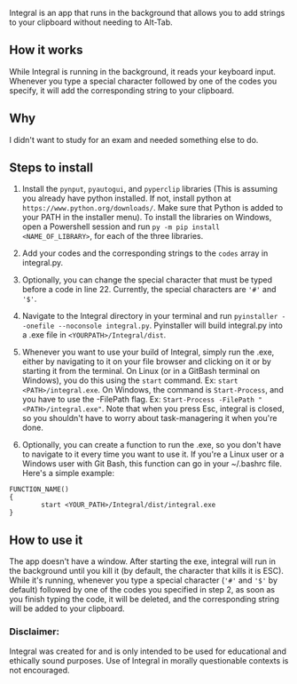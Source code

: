Integral is an app that runs in the background that allows you to add strings to your clipboard without needing to Alt-Tab.

## How it works
While Integral is running in the background, it reads your keyboard input. Whenever you type a special character followed by one of the codes you specify, it will add the corresponding string to your clipboard.

## Why
I didn't want to study for an exam and needed something else to do. 

## Steps to install
1. Install the ```pynput```, ```pyautogui```, and ```pyperclip``` libraries (This is assuming you already have python installed. If not, install python at ```https://www.python.org/downloads/```. Make sure that Python is added to your PATH in the installer menu). To install the libraries on Windows, open a Powershell session and run ```py -m pip install <NAME_OF_LIBRARY>```, for each of the three libraries.

2. Add your codes and the corresponding strings to the ```codes``` array in integral.py.

3. Optionally, you can change the special character that must be typed before a code in line 22. Currently, the special characters are ```'#'``` and ```'$'```.

4. Navigate to the Integral directory in your terminal and run ```pyinstaller --onefile --noconsole integral.py```. Pyinstaller will build integral.py into a .exe file in ```<YOURPATH>/Integral/dist```.

5. Whenever you want to use your build of Integral, simply run the .exe, either by navigating to it on your file browser and clicking on it or by starting it from the terminal. On Linux (or in a GitBash terminal on Windows), you do this using the ```start``` command. Ex: ```start <PATH>/integral.exe```. On Windows, the command is ```Start-Process```, and you have to use the -FilePath flag. Ex: ```Start-Process -FilePath "<PATH>/integral.exe"```. Note that when you press Esc, integral is closed, so you shouldn't have to worry about task-managering it when you're done.

6. Optionally, you can create a function to run the .exe, so you don't have to navigate to it every time you want to use it. If you're a Linux user or a Windows user with Git Bash, this function can go in your ~/.bashrc file. Here's a simple example:
```
FUNCTION_NAME()
{
        start <YOUR_PATH>/Integral/dist/integral.exe
}
```

## How to use it
The app doesn't have a window. After starting the exe, integral will run in the background until you kill it (by default, the character that kills it is ESC). While it's running, whenever you type a special character (```'#'``` and ```'$'``` by default) followed by one of the codes you specified in step 2, as soon as you finish typing the code, it will be deleted, and the corresponding string will be added to your clipboard.

### Disclaimer:
Integral was created for and is only intended to be used for educational and ethically sound purposes. Use of Integral in morally questionable contexts is not encouraged.
